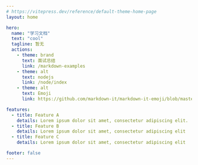 ```yaml
---
# https://vitepress.dev/reference/default-theme-home-page
layout: home

hero:
  name: "学习文档"
  text: "cool"
  tagline: 暂无
  actions:
    - theme: brand
      text: 面试总结
      link: /markdown-examples
    - theme: alt
      text: nodejs
      link: /node/index
    - theme: alt
      text: Emoji
      link: https://github.com/markdown-it/markdown-it-emoji/blob/master/lib/data/full.mjs

features:
  - title: Feature A
    details: Lorem ipsum dolor sit amet, consectetur adipiscing elit.
  - title: Feature B
    details: Lorem ipsum dolor sit amet, consectetur adipiscing elit
  - title: Feature C
    details: Lorem ipsum dolor sit amet, consectetur adipiscing elit

footer: false
---
```



